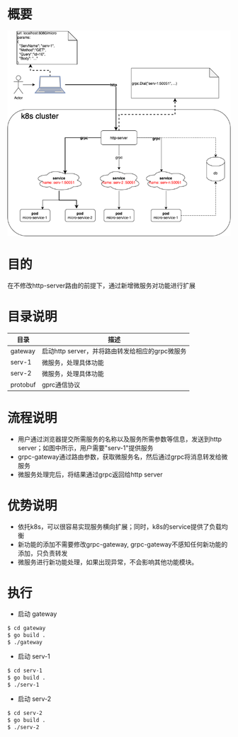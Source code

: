 # 概要
![img.png](./x-framework.png)


# 目的
在不修改http-server路由的前提下，通过新增微服务对功能进行扩展

# 目录说明
| 目录 | 描述 |
| --- | --- |
| gateway | 启动http server，并将路由转发给相应的grpc微服务|
| serv-1 | 微服务，处理具体功能|
| serv-2 | 微服务，处理具体功能|
| protobuf | gprc通信协议|


# 流程说明
* 用户通过浏览器提交所需服务的名称以及服务所需参数等信息，发送到http server；如图中所示，用户需要"serv-1"提供服务
* grpc-gateway通过路由参数，获取微服务名，然后通过grpc将消息转发给微服务
* 微服务处理完后，将结果通过grpc返回给http server

# 优势说明
* 依托k8s，可以很容易实现服务横向扩展；同时，k8s的service提供了负载均衡
* 新功能的添加不需要修改grpc-gateway, grpc-gateway不感知任何新功能的添加，只负责转发
* 微服务进行新功能处理，如果出现异常，不会影响其他功能模块。  

# 执行
* 启动 gateway
```
$ cd gateway
$ go build .
$ ./gateway
```
* 启动 serv-1
```
$ cd serv-1
$ go build .
$ ./serv-1
```
* 启动 serv-2
```
$ cd serv-2
$ go build .
$ ./serv-2
```

